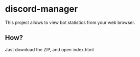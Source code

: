 # discord-manager
This project allows to view bot statistics from your web browser.

## How?
Just download the ZIP, and open index.html
